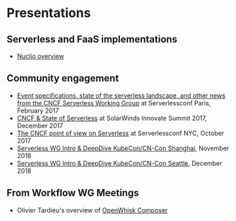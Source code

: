 # Presentations

## Serverless and FaaS implementations
- [Nuclio overview](nuclio-Overview-2017-09-28.pdf)

## Community engagement
- [Event specifications, state of the serverless landscape, and other news from the CNCF Serverless Working Group](https://www.slideshare.net/DanielKrook/event-specifications-state-of-the-serverless-landscape-and-other-news-from-the-cncf-serverless-working-group) at Serverlessconf Paris, February 2017
- [CNCF & State of Serverless](http://calcotestudios.com/talks/slides-innovate-summit-2017-state-of-serverless-the-cncf.html) at SolarWinds Innovate Summit 2017, December 2017
- [The CNCF point of view on Serverless](https://www.slideshare.net/DanielKrook/the-cncf-on-serverless) at Serverlessconf NYC, October 2017
- [Serverless WG Intro & DeepDive KubeCon/CN-Con Shanghai](KubeCon-AP-2018.pdf), November 2018
- [Serverless WG Intro & DeepDive KubeCon/CN-Con Seattle](KubeCon-NA-2018.pdf), December 2018

## From Workflow WG Meetings
- Olivier Tardieu's overview of [OpenWhisk Composer](tardieu-composer.pdf)
